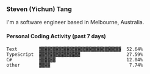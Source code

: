 ### Steven (Yichun) Tang

I'm a software engineer based in Melbourne, Australia.

#### Personal Coding Activity (past 7 days)
```
Text        ▓▓▓▓▓▓▓▓▓▓▓▓▓▓▓▓▓▓▓▓▓▓▓▓▓▓▓▓▓▓  52.64%
TypeScript  ▓▓▓▓▓▓▓▓▓▓▓▓▓▓▓                 27.59%
C#          ▓▓▓▓▓▓                          12.04%
other       ▓▓▓▓                             7.74%
```
